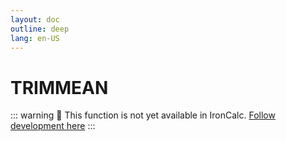 ```yaml
---
layout: doc
outline: deep
lang: en-US
---
```


# TRIMMEAN

::: warning
🚧 This function is not yet available in IronCalc.
[Follow development here](https://github.com/ironcalc/IronCalc/labels/Functions)
:::